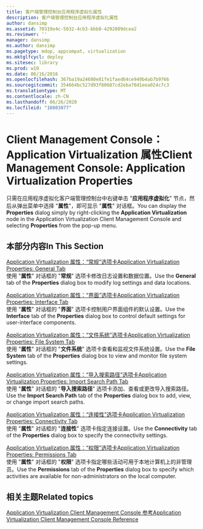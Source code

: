 ```yaml
---
title: 客户端管理控制台应用程序虚拟化属性
description: 客户端管理控制台应用程序虚拟化属性
author: dansimp
ms.assetid: 70319e4c-5032-4cb3-bbb8-4292809dcea2
ms.reviewer: ''
manager: dansimp
ms.author: dansimp
ms.pagetype: mdop, appcompat, virtualization
ms.mktglfcycl: deploy
ms.sitesec: library
ms.prod: w10
ms.date: 06/16/2016
ms.openlocfilehash: 367ba19a24680e81fe1faed64ce949b4ab7b9766
ms.sourcegitcommit: 354664bc527d93f80687cd2eba70d1eea024c7c3
ms.translationtype: MT
ms.contentlocale: zh-CN
ms.lasthandoff: 06/26/2020
ms.locfileid: "10803077"
---
```

# <span data-ttu-id="f82e2-103">Client Management Console：Application Virtualization 属性</span><span class="sxs-lookup"><span data-stu-id="f82e2-103">Client Management Console: Application Virtualization Properties</span></span>


<span data-ttu-id="f82e2-104">只需在应用程序虚拟化客户端管理控制台中右键单击 "**应用程序虚拟化**" 节点，然后从弹出菜单中选择 "**属性**"，即可显示 "**属性**" 对话框。</span><span class="sxs-lookup"><span data-stu-id="f82e2-104">You can display the **Properties** dialog simply by right-clicking the **Application Virtualization** node in the Application Virtualization Client Management Console and selecting **Properties** from the pop-up menu.</span></span>

## <span data-ttu-id="f82e2-105">本部分内容</span><span class="sxs-lookup"><span data-stu-id="f82e2-105">In This Section</span></span>


<a href="" id="application-virtualization-properties--general-tab"></a>[<span data-ttu-id="f82e2-106">Application Virtualization 属性：“常规”选项卡</span><span class="sxs-lookup"><span data-stu-id="f82e2-106">Application Virtualization Properties: General Tab</span></span>](application-virtualization-properties-general-tab.md)  
<span data-ttu-id="f82e2-107">使用 "**属性**" 对话框的 "**常规**" 选项卡修改日志设置和数据位置。</span><span class="sxs-lookup"><span data-stu-id="f82e2-107">Use the **General** tab of the **Properties** dialog box to modify log settings and data locations.</span></span>

<a href="" id="application-virtualization-properties--interface-tab"></a>[<span data-ttu-id="f82e2-108">Application Virtualization 属性：“界面”选项卡</span><span class="sxs-lookup"><span data-stu-id="f82e2-108">Application Virtualization Properties: Interface Tab</span></span>](application-virtualization-properties-interface-tab.md)  
<span data-ttu-id="f82e2-109">使用 "**属性**" 对话框的 "**界面**" 选项卡控制用户界面组件的默认设置。</span><span class="sxs-lookup"><span data-stu-id="f82e2-109">Use the **Interface** tab of the **Properties** dialog box to control default settings for user-interface components.</span></span>

<a href="" id="application-virtualization-properties--file-system-tab"></a>[<span data-ttu-id="f82e2-110">Application Virtualization 属性：“文件系统”选项卡</span><span class="sxs-lookup"><span data-stu-id="f82e2-110">Application Virtualization Properties: File System Tab</span></span>](application-virtualization-properties-file-system-tab.md)  
<span data-ttu-id="f82e2-111">使用 "**属性**" 对话框的 "**文件系统**" 选项卡查看和监视文件系统设置。</span><span class="sxs-lookup"><span data-stu-id="f82e2-111">Use the **File System** tab of the **Properties** dialog box to view and monitor file system settings.</span></span>

<a href="" id="application-virtualization-properties--import-search-path-tab"></a>[<span data-ttu-id="f82e2-112">Application Virtualization 属性：“导入搜索路径”选项卡</span><span class="sxs-lookup"><span data-stu-id="f82e2-112">Application Virtualization Properties: Import Search Path Tab</span></span>](application-virtualization-properties-import-search-path-tab.md)  
<span data-ttu-id="f82e2-113">使用 "**属性**" 对话框的 "**导入搜索路径**" 选项卡添加、查看或更改导入搜索路径。</span><span class="sxs-lookup"><span data-stu-id="f82e2-113">Use the **Import Search Path** tab of the **Properties** dialog box to add, view, or change import search paths.</span></span>

<a href="" id="application-virtualization-properties--connectivity-tab"></a>[<span data-ttu-id="f82e2-114">Application Virtualization 属性：“连接性”选项卡</span><span class="sxs-lookup"><span data-stu-id="f82e2-114">Application Virtualization Properties: Connectivity Tab</span></span>](application-virtualization-properties-connectivity-tab.md)  
<span data-ttu-id="f82e2-115">使用 "**属性**" 对话框的 "**连接性**" 选项卡指定连接设置。</span><span class="sxs-lookup"><span data-stu-id="f82e2-115">Use the **Connectivity** tab of the **Properties** dialog box to specify the connectivity settings.</span></span>

<a href="" id="application-virtualization-properties--permissions-tab"></a>[<span data-ttu-id="f82e2-116">Application Virtualization 属性：“权限”选项卡</span><span class="sxs-lookup"><span data-stu-id="f82e2-116">Application Virtualization Properties: Permissions Tab</span></span>](application-virtualization-properties-permissions-tab.md)  
<span data-ttu-id="f82e2-117">使用 "**属性**" 对话框的 "**权限**" 选项卡指定哪些活动可用于本地计算机上的非管理员。</span><span class="sxs-lookup"><span data-stu-id="f82e2-117">Use the **Permissions** tab of the **Properties** dialog box to specify which activities are available for non-administrators on the local computer.</span></span>

## <span data-ttu-id="f82e2-118">相关主题</span><span class="sxs-lookup"><span data-stu-id="f82e2-118">Related topics</span></span>


[<span data-ttu-id="f82e2-119">Application Virtualization Client Management Console 参考</span><span class="sxs-lookup"><span data-stu-id="f82e2-119">Application Virtualization Client Management Console Reference</span></span>](application-virtualization-client-management-console-reference.md)

 

 





